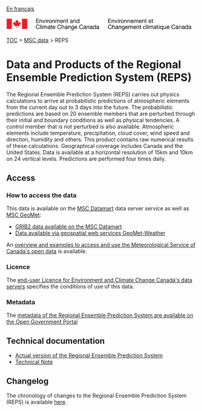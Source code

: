 [En français](readme_reps_fr.md)

![ECCC logo](../../img_eccc-logo.png)

[TOC](../../readme_en.md) > [MSC data](../readme_en.md) > REPS

# Data and Products of the Regional Ensemble Prediction System (REPS)

The Regional Ensemble Prediction System (REPS) carries out physics calculations to arrive at probabilistic predictions of atmospheric elements from the current day out to 3 days into the future. The probabilistic predictions are based on 20 ensemble members that are perturbed through their initial and boundary conditions as well as physical tendencies. A control member that is not perturbed is also available. Atmospheric elements include temperature, precipitation, cloud cover, wind speed and direction, humidity and others. This product contains raw numerical results of these calculations. Geographical coverage includes Canada and the United States. Data is available at a horizontal resolution of 15km and 10km on 24 vertical levels. Predictions are performed four times daily.

## Access

### How to access the data

This data is available on the [MSC Datamart](../../msc-datamart/readme_en.md) data server service as well as [MSC GeoMet](../../msc-geomet/readme_en.md):

* [GRIB2 data available on the MSC Datamart](readme_reps-datamart_en.md) 
* [Data available via geospatial web services GeoMet-Weather](../../msc-geomet/readme_en.md)

An [overview and examples to access and use the Meteorological Service of Canada's open data](../../usage/readme_en.md) is available.

### Licence

The [end-user Licence for Environment and Climate Change Canada's data servers](../../licence/readme_en.md) specifies the conditions of use of this data.

### Metadata

The [metadata of the Regional Ensemble Prediction System are available on the Open Government Portal](https://open.canada.ca/data/en/dataset/5b401fa0-6c29-57f0-b3d5-749f301d829d)

## Technical documentation

* [Actual version of the Regional Ensemble Prediction System](https://collaboration.cmc.ec.gc.ca/cmc/cmoi/product_guide/docs/tech_specifications/tech_specifications_REPS_e.pdf)
* [Technical Note](https://collaboration.cmc.ec.gc.ca/cmc/cmoi/product_guide/docs/tech_notes/technote_reps_e.pdf)

## Changelog

The chronology of changes to the Regional Ensemble Prediction System (REPS) is available [here](changelog_reps_en.md).
